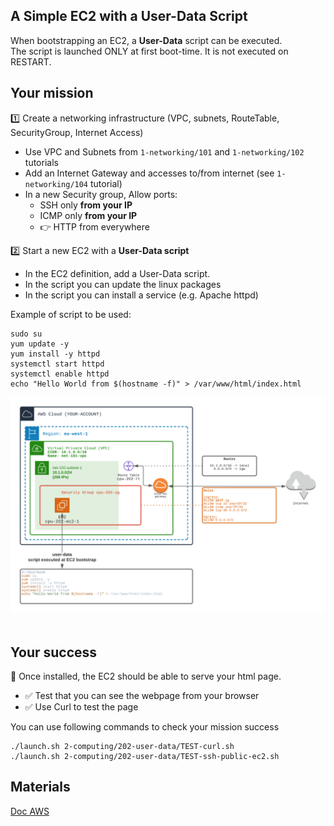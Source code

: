 ## A Simple EC2 with a User-Data Script

When bootstrapping an EC2, a **User-Data** script can be executed.  
The script is launched ONLY at first boot-time. It is not executed on RESTART.

## Your mission

1️⃣ Create a networking infrastructure (VPC, subnets, RouteTable, SecurityGroup, Internet Access)
- Use VPC and Subnets from `1-networking/101` and `1-networking/102` tutorials
- Add an Internet Gateway and accesses to/from internet (see `1-networking/104` tutorial)
- In a new Security group, Allow ports:
  - SSH only **from your IP**
  - ICMP only **from your IP**
  - 👉 HTTP from everywhere

2️⃣ Start a new EC2 with a **User-Data script**
- In the EC2 definition, add a User-Data script.
- In the script you can update the linux packages
- In the script you can install a service (e.g. Apache httpd)

Example of script to be used:
```
sudo su
yum update -y
yum install -y httpd
systemctl start httpd
systemctl enable httpd
echo "Hello World from $(hostname -f)" > /var/www/html/index.html
```

<div align="center">
<img src="./doc/202-user-data.png" width="800" alt="EC2">
</div>
<br>

## Your success
🏁 Once installed, the EC2 should be able to serve your html page.
- ✅ Test that you can see the webpage from your browser
- ✅ Use Curl to test the page

You can use following commands to check your mission success
```shell
./launch.sh 2-computing/202-user-data/TEST-curl.sh
./launch.sh 2-computing/202-user-data/TEST-ssh-public-ec2.sh
```

## Materials
[Doc AWS](https://docs.aws.amazon.com/AWSEC2/latest/UserGuide/user-data.html)


